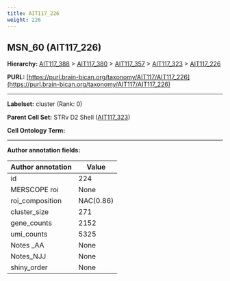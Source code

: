 ```yaml
---
title: AIT117_226
weight: 226
---
```

## MSN_60 (AIT117_226)
<b>Hierarchy: </b>
[AIT117_388](../AIT117_388) >
[AIT117_380](../AIT117_380) >
[AIT117_357](../AIT117_357) >
[AIT117_323](../AIT117_323) >
[AIT117_226](../AIT117_226)

**PURL:** [https://purl.brain-bican.org/taxonomy/AIT117/AIT117_226](https://purl.brain-bican.org/taxonomy/AIT117/AIT117_226)

---


**Labelset:** cluster (Rank: 0)

**Parent Cell Set:** STRv D2 Shell ([AIT117_323](../AIT117_323))



**Cell Ontology Term:** 

[MARKER GENES.]: #


---

[TRANSFERRED ANNOTATIONS.]: #


[AUTHOR ANNOTATION FIELDS.]: #


**Author annotation fields:**

| Author annotation | Value |
|-------------------|-------|
|id|224|
|MERSCOPE roi|None|
|roi_composition|NAC(0.86) | PuPV(0.09)|
|cluster_size|271|
|gene_counts|2152|
|umi_counts|5325|
|Notes _AA|None|
|Notes_NJJ|None|
|shiny_order|None|
